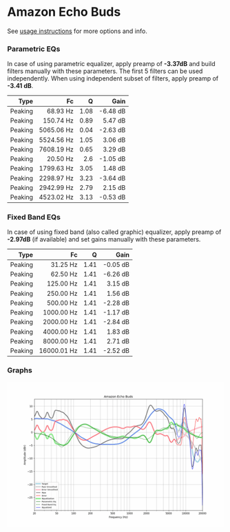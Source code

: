 # Amazon Echo Buds
See [usage instructions](https://github.com/jaakkopasanen/AutoEq#usage) for more options and info.

### Parametric EQs
In case of using parametric equalizer, apply preamp of **-3.37dB** and build filters manually
with these parameters. The first 5 filters can be used independently.
When using independent subset of filters, apply preamp of **-3.41 dB**.

| Type    | Fc         |    Q | Gain     |
|--------:|-----------:|-----:|---------:|
| Peaking | 68.93 Hz   | 1.08 | -6.48 dB |
| Peaking | 150.74 Hz  | 0.89 | 5.47 dB  |
| Peaking | 5065.06 Hz | 0.04 | -2.63 dB |
| Peaking | 5524.56 Hz | 1.05 | 3.06 dB  |
| Peaking | 7608.19 Hz | 0.65 | 3.29 dB  |
| Peaking | 20.50 Hz   | 2.6  | -1.05 dB |
| Peaking | 1799.63 Hz | 3.05 | 1.48 dB  |
| Peaking | 2298.97 Hz | 3.23 | -3.64 dB |
| Peaking | 2942.99 Hz | 2.79 | 2.15 dB  |
| Peaking | 4523.02 Hz | 3.13 | -0.53 dB |

### Fixed Band EQs
In case of using fixed band (also called graphic) equalizer, apply preamp of **-2.97dB**
(if available) and set gains manually with these parameters.

| Type    | Fc          |    Q | Gain     |
|--------:|------------:|-----:|---------:|
| Peaking | 31.25 Hz    | 1.41 | -0.05 dB |
| Peaking | 62.50 Hz    | 1.41 | -6.26 dB |
| Peaking | 125.00 Hz   | 1.41 | 3.15 dB  |
| Peaking | 250.00 Hz   | 1.41 | 1.56 dB  |
| Peaking | 500.00 Hz   | 1.41 | -2.28 dB |
| Peaking | 1000.00 Hz  | 1.41 | -1.17 dB |
| Peaking | 2000.00 Hz  | 1.41 | -2.84 dB |
| Peaking | 4000.00 Hz  | 1.41 | 1.83 dB  |
| Peaking | 8000.00 Hz  | 1.41 | 2.71 dB  |
| Peaking | 16000.01 Hz | 1.41 | -2.52 dB |

### Graphs
![](./Amazon%20Echo%20Buds.png)